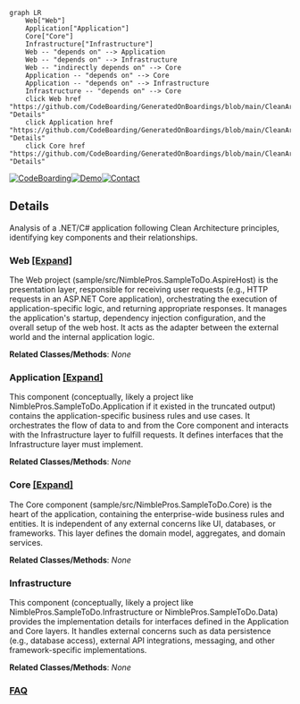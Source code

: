 ```mermaid
graph LR
    Web["Web"]
    Application["Application"]
    Core["Core"]
    Infrastructure["Infrastructure"]
    Web -- "depends on" --> Application
    Web -- "depends on" --> Infrastructure
    Web -- "indirectly depends on" --> Core
    Application -- "depends on" --> Core
    Application -- "depends on" --> Infrastructure
    Infrastructure -- "depends on" --> Core
    click Web href "https://github.com/CodeBoarding/GeneratedOnBoardings/blob/main/CleanArchitecture/Web.md" "Details"
    click Application href "https://github.com/CodeBoarding/GeneratedOnBoardings/blob/main/CleanArchitecture/Application.md" "Details"
    click Core href "https://github.com/CodeBoarding/GeneratedOnBoardings/blob/main/CleanArchitecture/Core.md" "Details"
```

[![CodeBoarding](https://img.shields.io/badge/Generated%20by-CodeBoarding-9cf?style=flat-square)](https://github.com/CodeBoarding/CodeBoarding)[![Demo](https://img.shields.io/badge/Try%20our-Demo-blue?style=flat-square)](https://www.codeboarding.org/demo)[![Contact](https://img.shields.io/badge/Contact%20us%20-%20contact@codeboarding.org-lightgrey?style=flat-square)](mailto:contact@codeboarding.org)

## Details

Analysis of a .NET/C# application following Clean Architecture principles, identifying key components and their relationships.

### Web [[Expand]](./Web.md)
The Web project (sample/src/NimblePros.SampleToDo.AspireHost) is the presentation layer, responsible for receiving user requests (e.g., HTTP requests in an ASP.NET Core application), orchestrating the execution of application-specific logic, and returning appropriate responses. It manages the application's startup, dependency injection configuration, and the overall setup of the web host. It acts as the adapter between the external world and the internal application logic.


**Related Classes/Methods**: _None_

### Application [[Expand]](./Application.md)
This component (conceptually, likely a project like NimblePros.SampleToDo.Application if it existed in the truncated output) contains the application-specific business rules and use cases. It orchestrates the flow of data to and from the Core component and interacts with the Infrastructure layer to fulfill requests. It defines interfaces that the Infrastructure layer must implement.


**Related Classes/Methods**: _None_

### Core [[Expand]](./Core.md)
The Core component (sample/src/NimblePros.SampleToDo.Core) is the heart of the application, containing the enterprise-wide business rules and entities. It is independent of any external concerns like UI, databases, or frameworks. This layer defines the domain model, aggregates, and domain services.


**Related Classes/Methods**: _None_

### Infrastructure
This component (conceptually, likely a project like NimblePros.SampleToDo.Infrastructure or NimblePros.SampleToDo.Data) provides the implementation details for interfaces defined in the Application and Core layers. It handles external concerns such as data persistence (e.g., database access), external API integrations, messaging, and other framework-specific implementations.


**Related Classes/Methods**: _None_



### [FAQ](https://github.com/CodeBoarding/GeneratedOnBoardings/tree/main?tab=readme-ov-file#faq)